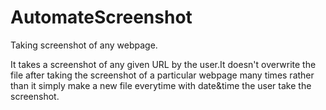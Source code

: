 # AutomateScreenshot
Taking screenshot of any webpage.

It takes a screenshot of any given URL by the user.It doesn't overwrite the file after taking the screenshot of a particular webpage many times rather than it simply make a new file everytime with date&time the user take the screenshot.
